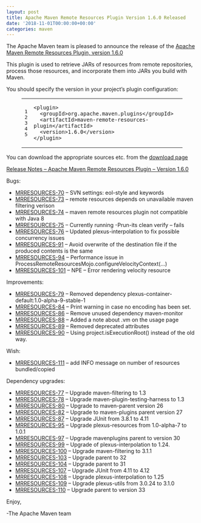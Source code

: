 ```yaml
---
layout: post
title: Apache Maven Remote Resources Plugin Version 1.6.0 Released
date: '2018-11-01T00:00:00+00:00'
categories: maven
---
```

<div class="entry-content"><p>The Apache Maven team is pleased to announce the release of the
<a href="https://maven.apache.org/plugins/maven-remote-resources-plugin/">Apache Maven Remote Resources Plugin, version 1.6.0</a></p>

<p>This plugin is used to retrieve JARs of resources from remote repositories,
process those resources, and incorporate them into JARs you build with Maven.</p>

<p>You should specify the version in your project&rsquo;s plugin configuration:</p>

<figure class='code'><figcaption><span></span></figcaption><div class="highlight"><table><tr><td class="gutter"><pre class="line-numbers"><span class='line-number'>1</span>
<span class='line-number'>2</span>
<span class='line-number'>3</span>
<span class='line-number'>4</span>
<span class='line-number'>5</span>
</pre></td><td class='code'><pre><code class='xml'><span class='line'><span class="nt">&lt;plugin&gt;</span>
</span><span class='line'>  <span class="nt">&lt;groupId&gt;</span>org.apache.maven.plugins<span class="nt">&lt;/groupId&gt;</span>
</span><span class='line'>  <span class="nt">&lt;artifactId&gt;</span>maven-remote-resources-plugin<span class="nt">&lt;/artifactId&gt;</span>
</span><span class='line'>  <span class="nt">&lt;version&gt;</span>1.6.0<span class="nt">&lt;/version&gt;</span>
</span><span class='line'><span class="nt">&lt;/plugin&gt;</span>
</span></code></pre></td></tr></table></div></figure>


<p>You can download the appropriate sources etc. from the <a href="https://maven.apache.org/plugins/maven-remote-resources-plugin/download.cgi">download page</a></p>

<!-- more -->


<p><a href="https://issues.apache.org/jira/secure/ReleaseNote.jspa?projectId=12317825&amp;version=12331230&amp;styleName=Text">Release Notes &ndash; Apache Maven Remote Resources Plugin &ndash; Version 1.6.0</a></p>

<p>Bugs:</p>

<ul>
<li><a href="https://issues.apache.org/jira/browse/MRRESOURCES-70">MRRESOURCES-70</a> &ndash; SVN settings: eol-style and keywords</li>
<li><a href="https://issues.apache.org/jira/browse/MRRESOURCES-73">MRRESOURCES-73</a> &ndash; remote resources depends on unavailable maven filtering verison</li>
<li><a href="https://issues.apache.org/jira/browse/MRRESOURCES-74">MRRESOURCES-74</a> &ndash; maven remote resources plugin not compatible with Java 8</li>
<li><a href="https://issues.apache.org/jira/browse/MRRESOURCES-75">MRRESOURCES-75</a> &ndash; Currently running -Prun-its clean verify &ndash; fails</li>
<li><a href="https://issues.apache.org/jira/browse/MRRESOURCES-76">MRRESOURCES-76</a> &ndash; Updated plexus-interpolation to fix possible concurrency issues</li>
<li><a href="https://issues.apache.org/jira/browse/MRRESOURCES-91">MRRESOURCES-91</a> &ndash; Avoid overwrite of the destination file if the produced contents is the same</li>
<li><a href="https://issues.apache.org/jira/browse/MRRESOURCES-94">MRRESOURCES-94</a> &ndash; Performance issue in ProcessRemoteResourcesMojo.configureVelocityContext(&hellip;)</li>
<li><a href="https://issues.apache.org/jira/browse/MRRESOURCES-101">MRRESOURCES-101</a> &ndash; NPE &ndash; Error rendering velocity resource</li>
</ul>


<p>Improvements:</p>

<ul>
<li><a href="https://issues.apache.org/jira/browse/MRRESOURCES-79">MRRESOURCES-79</a> &ndash; Removed dependency plexus-container-default:1.0-alpha-9-stable-1</li>
<li><a href="https://issues.apache.org/jira/browse/MRRESOURCES-84">MRRESOURCES-84</a> &ndash; Print warning in case no encoding has been set.</li>
<li><a href="https://issues.apache.org/jira/browse/MRRESOURCES-86">MRRESOURCES-86</a> &ndash; Remove unused dependency maven-monitor</li>
<li><a href="https://issues.apache.org/jira/browse/MRRESOURCES-88">MRRESOURCES-88</a> &ndash; Added a note about .vm on the usage page</li>
<li><a href="https://issues.apache.org/jira/browse/MRRESOURCES-89">MRRESOURCES-89</a> &ndash; Removed deprecated attributes</li>
<li><a href="https://issues.apache.org/jira/browse/MRRESOURCES-90">MRRESOURCES-90</a> &ndash; Using project.isExecutionRoot() instead of the old way.</li>
</ul>


<p>Wish:</p>

<ul>
<li><a href="https://issues.apache.org/jira/browse/MRRESOURCES-111">MRRESOURCES-111</a> &ndash; add INFO message on number of resources bundled/copied</li>
</ul>


<p>Dependency upgrades:</p>

<ul>
<li><a href="https://issues.apache.org/jira/browse/MRRESOURCES-77">MRRESOURCES-77</a> &ndash; Upgrade maven-filtering to 1.3</li>
<li><a href="https://issues.apache.org/jira/browse/MRRESOURCES-78">MRRESOURCES-78</a> &ndash; Upgrade maven-plugin-testing-harness to 1.3</li>
<li><a href="https://issues.apache.org/jira/browse/MRRESOURCES-80">MRRESOURCES-80</a> &ndash; Upgrade to maven-parent version 26</li>
<li><a href="https://issues.apache.org/jira/browse/MRRESOURCES-82">MRRESOURCES-82</a> &ndash; Upgrade to maven-plugins parent version 27</li>
<li><a href="https://issues.apache.org/jira/browse/MRRESOURCES-87">MRRESOURCES-87</a> &ndash; Upgrade JUnit from 3.8.1 to 4.11</li>
<li><a href="https://issues.apache.org/jira/browse/MRRESOURCES-95">MRRESOURCES-95</a> &ndash; Upgrade plexus-resources from 1.0-alpha-7 to 1.0.1</li>
<li><a href="https://issues.apache.org/jira/browse/MRRESOURCES-97">MRRESOURCES-97</a> &ndash; Upgrade mavenplugins parent to version 30</li>
<li><a href="https://issues.apache.org/jira/browse/MRRESOURCES-99">MRRESOURCES-99</a> &ndash; Upgrade of plexus-interpolation to 1.24.</li>
<li><a href="https://issues.apache.org/jira/browse/MRRESOURCES-100">MRRESOURCES-100</a> &ndash; Upgrade maven-filtering to 3.1.1</li>
<li><a href="https://issues.apache.org/jira/browse/MRRESOURCES-103">MRRESOURCES-103</a> &ndash; Upgrade parent to 32</li>
<li><a href="https://issues.apache.org/jira/browse/MRRESOURCES-104">MRRESOURCES-104</a> &ndash; Upgrade parent to 31</li>
<li><a href="https://issues.apache.org/jira/browse/MRRESOURCES-107">MRRESOURCES-107</a> &ndash; Upgrade JUnit from 4.11 to 4.12</li>
<li><a href="https://issues.apache.org/jira/browse/MRRESOURCES-108">MRRESOURCES-108</a> &ndash; Upgrade plexus-interpolation to 1.25</li>
<li><a href="https://issues.apache.org/jira/browse/MRRESOURCES-109">MRRESOURCES-109</a> &ndash; Upgrade plexus-utils from 3.0.24 to 3.1.0</li>
<li><a href="https://issues.apache.org/jira/browse/MRRESOURCES-110">MRRESOURCES-110</a> &ndash; Upgrade parent to version 33</li>
</ul>


<p>Enjoy,</p>

<p>-The Apache Maven team</p>
</div>
